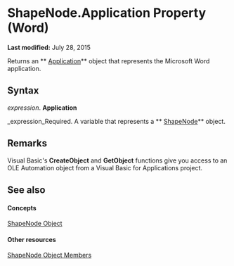 
# ShapeNode.Application Property (Word)

 **Last modified:** July 28, 2015

Returns an  ** [Application](d1cf6f8f-4e88-bf01-93b4-90a83f79cb44.md)** object that represents the Microsoft Word application.

## Syntax

 _expression_. **Application**

 _expression_Required. A variable that represents a  ** [ShapeNode](d5afb71a-a218-57f3-87f0-171094ba6610.md)** object.


## Remarks

Visual Basic's  **CreateObject** and **GetObject** functions give you access to an OLE Automation object from a Visual Basic for Applications project.


## See also


#### Concepts


 [ShapeNode Object](d5afb71a-a218-57f3-87f0-171094ba6610.md)
#### Other resources


 [ShapeNode Object Members](55803c23-5f6e-aa8c-6e9f-6d350ec71f5e.md)
